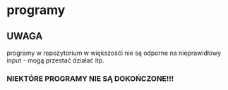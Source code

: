 # programy

## UWAGA

programy w repozytorium w większośći nie są odporne na
nieprawidłowy input - mogą przestać działać itp.

### NIEKTÓRE PROGRAMY NIE SĄ DOKOŃCZONE!!!

